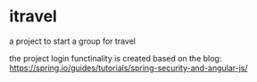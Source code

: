 # itravel
a project to start a group for travel

the project login functinality is created based on the blog:
https://spring.io/guides/tutorials/spring-security-and-angular-js/
